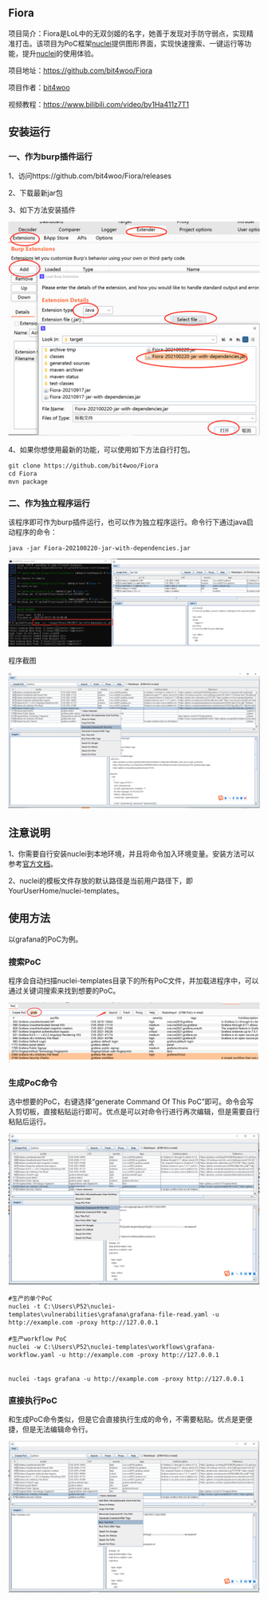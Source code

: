 

## Fiora

项目简介：Fiora是LoL中的无双剑姬的名字，她善于发现对手防守弱点，实现精准打击。该项目为PoC框架[nuclei](https://github.com/projectdiscovery/nuclei)提供图形界面，实现快速搜索、一键运行等功能，提升[nuclei](https://github.com/projectdiscovery/nuclei)的使用体验。

项目地址：https://github.com/bit4woo/Fiora

项目作者：[bit4woo](https://github.com/bit4woo)

视频教程：https://www.bilibili.com/video/bv1Ha411z7T1

## 安装运行

### 一、作为burp插件运行

1、访问https://github.com/bit4woo/Fiora/releases

2、下载最新jar包

3、如下方法安装插件

![image-20220101172629795](README.assets/image-20220101172629795.png)

4、如果你想使用最新的功能，可以使用如下方法自行打包。

```
git clone https://github.com/bit4woo/Fiora
cd Fiora
mvn package
```



### 二、作为独立程序运行

该程序即可作为burp插件运行，也可以作为独立程序运行。命令行下通过java启动程序的命令：

```
java -jar Fiora-202100220-jar-with-dependencies.jar      
```

![image-20220101173315536](README.assets/image-20220101173315536.png)

程序截图

![image-20220101173647192](README.assets/image-20220101173647192.png)



## 注意说明

1、你需要自行安装nuclei到本地环境，并且将命令加入环境变量。安装方法可以参考[官方文档](https://nuclei.projectdiscovery.io/nuclei/get-started/#running-nuclei)。

2、nuclei的模板文件存放的默认路径是当前用户路径下，即 YourUserHome/nuclei-templates。



## 使用方法

以grafana的PoC为例。

### 搜索PoC

程序会自动扫描nuclei-templates目录下的所有PoC文件，并加载进程序中，可以通过关键词搜索来找到想要的PoC。

![image-20220101194244053](README.assets/image-20220101194244053.png)

### 生成PoC命令

选中想要的PoC，右键选择“generate Command Of This PoC”即可。命令会写入剪切板，直接粘贴运行即可。优点是可以对命令行进行再次编辑，但是需要自行粘贴后运行。

![image-20220101195315472](README.assets/image-20220101195315472.png)

```
#生产的单个PoC 
nuclei -t C:\Users\P52\nuclei-templates\vulnerabilities\grafana\grafana-file-read.yaml -u http://example.com -proxy http://127.0.0.1

#生产workflow PoC
nuclei -w C:\Users\P52\nuclei-templates\workflows\grafana-workflow.yaml -u http://example.com -proxy http://127.0.0.1


nuclei -tags grafana -u http://example.com -proxy http://127.0.0.1
```

### 直接执行PoC

和生成PoC命令类似，但是它会直接执行生成的命令，不需要粘贴。优点是更便捷，但是无法编辑命令行。

![image-20220101200920749](README.assets/image-20220101200920749.png)

